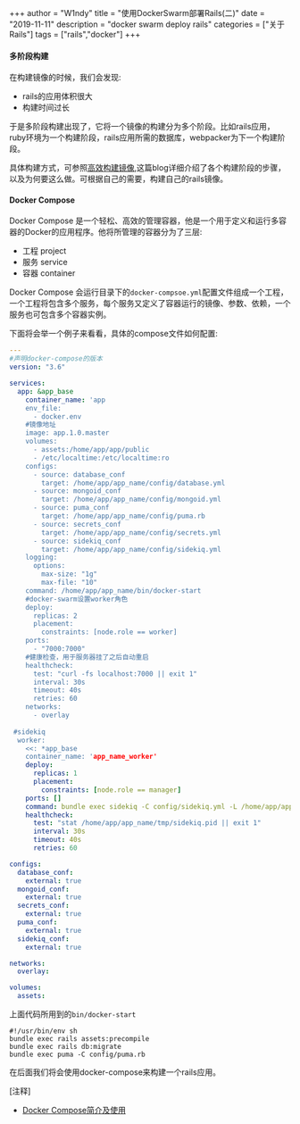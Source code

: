 +++
author = "W1ndy"
title = "使用DockerSwarm部署Rails(二)"
date = "2019-11-11"
description = "docker swarm deploy rails"
categories = ["关于Rails"]
tags = ["rails","docker"]
+++

#### 多阶段构建

在构建镜像的时候，我们会发现:

* rails的应用体积很大
* 构建时间过长

于是多阶段构建出现了，它将一个镜像的构建分为多个阶段。比如rails应用，ruby环境为一个构建阶段，rails应用所需的数据库，webpacker为下一个构建阶段。

具体构建方式，可参照[高效构建镜像](https://blog.wildcat.io/2019/06/rails-with-docker-part-1-zh/),这篇blog详细介绍了各个构建阶段的步骤，以及为何要这么做。可根据自己的需要，构建自己的rails镜像。

#### Docker Compose

Docker Compose 是一个轻松、高效的管理容器，他是一个用于定义和运行多容器的Docker的应用程序。他将所管理的容器分为了三层:

* 工程 project
* 服务 service
* 容器 container

Docker Compose 会运行目录下的`docker-compsoe.yml`配置文件组成一个工程，一个工程将包含多个服务，每个服务又定义了容器运行的镜像、参数、依赖，一个服务也可包含多个容器实例。

下面将会举一个例子来看看，具体的compose文件如何配置:

```yaml
---
#声明docker-compose的版本
version: "3.6"

services:
  app: &app_base
    container_name: 'app
    env_file:
      - docker.env
    #镜像地址
    image: app.1.0.master
    volumes:
      - assets:/home/app/app/public
      - /etc/localtime:/etc/localtime:ro
    configs:
      - source: database_conf
        target: /home/app/app_name/config/database.yml
      - source: mongoid_conf
        target: /home/app/app_name/config/mongoid.yml
      - source: puma_conf
        target: /home/app/app_name/config/puma.rb
      - source: secrets_conf
        target: /home/app/app_name/config/secrets.yml
      - source: sidekiq_conf
        target: /home/app/app_name/config/sidekiq.yml
    logging:
      options:
        max-size: "1g"
        max-file: "10"
    command: /home/app/app_name/bin/docker-start
    #docker-swarm设置worker角色
    deploy:
      replicas: 2
      placement:
        constraints: [node.role == worker]
    ports:
      - "7000:7000"
    #健康检查，用于服务器挂了之后自动重启
    healthcheck:
      test: "curl -fs localhost:7000 || exit 1"
      interval: 30s
      timeout: 40s
      retries: 60
    networks:
      - overlay
      
 #sidekiq
  worker:
    <<: *app_base
    container_name: 'app_name_worker'
    deploy:
      replicas: 1
      placement:
        constraints: [node.role == manager]
    ports: []
    command: bundle exec sidekiq -C config/sidekiq.yml -L /home/app/app_name/log/sidekiq.log
    healthcheck:
      test: "stat /home/app/app_name/tmp/sidekiq.pid || exit 1"
      interval: 30s
      timeout: 40s
      retries: 60

configs:
  database_conf:
    external: true
  mongoid_conf:
    external: true
  secrets_conf:
    external: true
  puma_conf:
    external: true
  sidekiq_conf:
    external: true

networks:
  overlay:

volumes:
  assets:

```

上面代码所用到的`bin/docker-start`

```shell
#!/usr/bin/env sh
bundle exec rails assets:precompile
bundle exec rails db:migrate
bundle exec puma -C config/puma.rb

```

在后面我们将会使用docker-compose来构建一个rails应用。

[注释]
* [Docker Compose简介及使用](https://yeasy.gitbooks.io/docker_practice/compose/introduction.html)